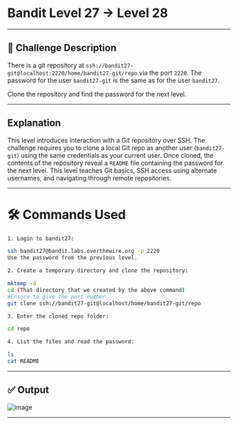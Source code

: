 # **Bandit Level 27 → Level 28**

---

## **🧩 Challenge Description**

There is a git repository at `ssh://bandit27-git@localhost:2220/home/bandit27-git/repo` via the port `2220`. The password for the user `bandit27-git` is the same as for the user `bandit27`.

Clone the repository and find the password for the next level.

---

## Explanation

This level introduces interaction with a Git repository over SSH. The challenge requires you to clone a local Git repo as another user (`bandit27-git`) using the same credentials as your current user. Once cloned, the contents of the repository reveal a `README` file containing the password for the next level. This level teaches Git basics, SSH access using alternate usernames, and navigating through remote repositories.

---

# 🛠️ Commands Used

```bash
1. Login to bandit27:

ssh bandit27@bandit.labs.overthewire.org -p 2220
Use the password from the previous level.

2. Create a temporary directory and clone the repository:

mktemp -d
cd (That directory that we created by the above command)
#Ensure to give the port number
git clone ssh://bandit27-git@localhost/home/bandit27-git/repo

3. Enter the cloned repo folder:

cd repo

4. List the files and read the password:

ls
cat README
```

---

## ✅ Output
![image](https://github.com/user-attachments/assets/42e00971-7e79-4d2d-a5e4-09afbe4f4baf)

---
